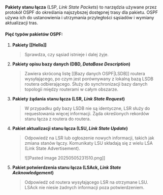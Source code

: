**Pakiety stanu łącza** (LSP, *Link State Packets*) to narzędzia używane przez protokół OSPF do określania najszybszej dostępnej trasy dla pakietu. OSPF używa ich do ustanowienia i utrzymania przyległości sąsiadów i wymiany aktualizacji tras. 

#### Pięć typów pakietów OSPF:
1. **Pakiety [[Hello]]**
   >Sprawdza, czy sąsiad istnieje i dalej żyje.
2. **Pakiety opisu bazy danych (DBD, *DataBase Description*)**
   >Zawiera skróconą listę [[Bazy danych OSPF|LSDB]] routera wysyłającego, po czym jest porównywany z lokalną bazą LSDB routera odbierającego. Służy do synchronizacji bazy danych topologii między routerami w całym obszarze.
3. **Pakiety żądania stanu łącza (LSR, *Link State Request*)**
   >W przypadku gdy bazy LSDB nie są identyczne, LSR służy do requestowania więcej informacji.  Żąda określonych rekordów stanu łącza z routera do routera.
4. **Pakiet aktualizacji stanu łącza (LSU, *Link State Update*)**
   >Odpowiedź na LSR lub ogłoszenie nowych informacji, takich jak zmiana stanów łączy. Komunikaty LSU składają się z wielu LSA (Link State Advertisement).
   >
   >![[Pasted image 20250505231510.png]]
5. **Pakiet potwierdzenia stanu łącza (LSAck, *Link State Acknowledgement*)**
   >Odpowiedź od routera wysyłającego LSR na otrzymane LSU. LSAck nie niesie żadnych informacji poza potwierdzeniem.